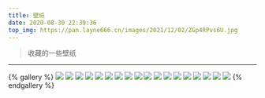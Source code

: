 ```yaml
---
title: 壁纸
date: 2020-08-30 22:39:36
top_img: https://pan.layne666.cn/images/2021/12/02/ZGp4RPvs6U.jpg
---
```

> 收藏的一些壁纸

---

{% gallery %}
![](https://pan.layne666.cn/images/2021/12/02/boF8YCet91.jpg)
![](https://pan.layne666.cn/images/2021/12/02/P3BaWuv8wC.jpg)
![](https://pan.layne666.cn/images/2021/12/02/PML0p7kaeY.jpg)
![](https://pan.layne666.cn/images/2021/12/02/kK76sGOw5M.jpg)
![](https://pan.layne666.cn/images/2021/12/02/RQwX81JSvq.jpg)
![](https://pan.layne666.cn/images/2021/12/02/jXCbuhxxMv.jpg)
![](https://pan.layne666.cn/images/2021/12/02/dqOjh9GowY.jpg)
![](https://pan.layne666.cn/images/2021/12/02/NrfIhjgaqD.jpg)
![](https://pan.layne666.cn/images/2021/12/02/WHTsBddGbQ.jpg)
![](https://pan.layne666.cn/images/2021/12/02/AYuAuLhheP.jpg)
![](https://pan.layne666.cn/images/2021/12/02/EqIEQDIxSX.jpg)
![](https://pan.layne666.cn/images/2021/12/02/ObzrddGXGV.jpg)
![](https://pan.layne666.cn/images/2021/12/02/TT1CCQEoHU.jpg)
![](https://pan.layne666.cn/images/2021/12/02/0DRy4Tcnqe.jpg)
![](https://pan.layne666.cn/images/2021/12/02/TTaE2uIX2z.jpg)
![](https://pan.layne666.cn/images/2021/12/02/le4qowZahf.jpg)
![](https://pan.layne666.cn/images/2021/12/02/oK3TNlXaok.jpg)
![](https://pan.layne666.cn/images/2021/12/02/SHdvVGCf04.jpg)
{% endgallery %}